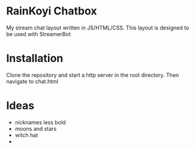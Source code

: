 # RainKoyi Chatbox
My stream chat layout written in JS/HTML/CSS. This layout is designed to be used with StreamerBot

# Installation
Clone the repository and start a http server in the root directory. Then navigate to chat.html

# Ideas
- nicknames less bold
- moons and stars
- witch hat
- 